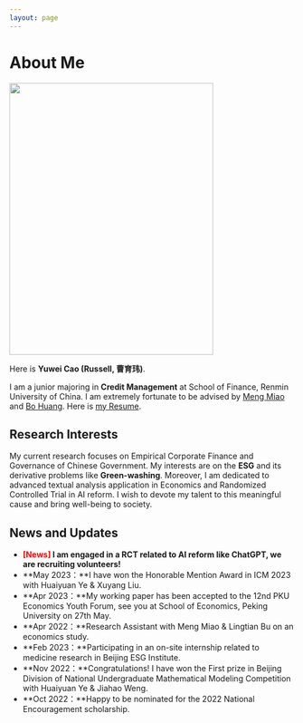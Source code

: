 ```yaml
---
layout: page
---
```


# About Me

<img src="https://Russ0024.github.io/3月23-01-曹育玮证件照.jpg" class="floatpic" width="360" height="480">

Here is **Yuwei Cao (Russell, 曹育玮)**.

I am a junior majoring in **Credit Management** at School of Finance, Renmin University of China. I am extremely fortunate to be advised by [Meng Miao](http://sf.ruc.edu.cn/info/1428/9676.htm) and [Bo Huang](http://sf.ruc.edu.cn/info/1287/8143.htm). Here is [my Resume](https://Russ0024.github.io/file/曹育玮-中国人民大学财政金融学院-信用管理.pdf).

## Research Interests

My current research focuses on Empirical Corporate Finance and Governance of Chinese Government. My interests are on the **ESG** and its derivative problems like **Green-washing**. Moreover, I am dedicated to advanced textual analysis application in Economics and Randomized Controlled Trial in AI reform. I wish to devote my talent to this meaningful cause and bring well-being to society.

## News and Updates

- **<font color='red'>[News]</font> I am engaged in a RCT related to AI reform like ChatGPT, we are recruiting volunteers!**
- **May 2023：**I have won the Honorable Mention Award in ICM 2023 with Huaiyuan Ye & Xuyang Liu.
- **Apr 2023：**My working paper has been accepted to the 12nd PKU Economics Youth Forum, see you at School of Economics, Peking University on 27th May.
- **Apr 2022：**Research Assistant with Meng Miao & Lingtian Bu on an economics study.
- **Feb 2023：**Participating in an on-site internship related to medicine research in Beijing ESG Institute.
- **Nov 2022：**Congratulations! I have won the First prize in Beijing Division of National Undergraduate Mathematical Modeling Competition with Huaiyuan Ye & Jiahao Weng.
- **Oct 2022：**Happy to be nominated for the 2022 National Encouragement scholarship.


